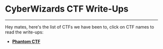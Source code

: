 # CyberWizards CTF Write-Ups

---

Hey mates, here's the list of CTFs we have been to, click on CTF names to read the write-ups:

* [**Phantom CTF**](https://cyberwizards.github.io/Write-Ups/CTFs/PhantomCTF/)
